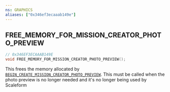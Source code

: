 ```yaml
---
ns: GRAPHICS
aliases: ["0x346ef3ecaaab149e"]
---
```

## FREE_MEMORY_FOR_MISSION_CREATOR_PHOTO_PREVIEW

```c
// 0x346EF3ECAAAB149E
void FREE_MEMORY_FOR_MISSION_CREATOR_PHOTO_PREVIEW();
```

This frees the memory allocated by [`BEGIN_CREATE_MISSION_CREATOR_PHOTO_PREVIEW`](#_0x7FA5D82B8F58EC06). This must be called when the photo preview is no longer needed and it's no longer being used by Scaleform

